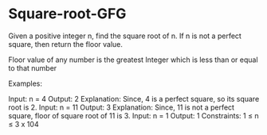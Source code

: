# Square-root-GFG
Given a positive integer n, find the square root of n. If n is not a perfect square, then return the floor value.

Floor value of any number is the greatest Integer which is less than or equal to that number

Examples:

Input: n = 4
Output: 2
Explanation: Since, 4 is a perfect square, so its square root is 2.
Input: n = 11
Output: 3
Explanation: Since, 11 is not a perfect square, floor of square root of 11 is 3.
Input: n = 1
Output: 1
Constraints:
1 ≤ n ≤  3 x 104
